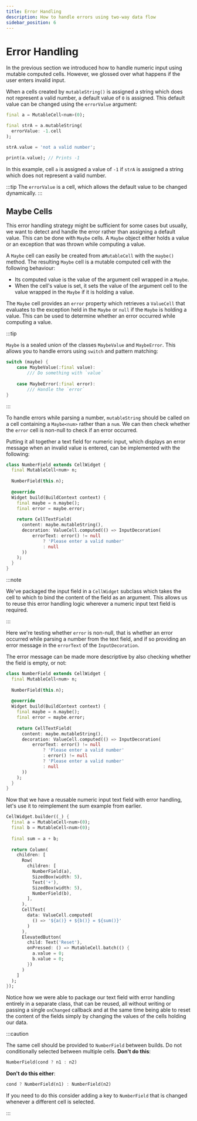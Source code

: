 ```yaml
---
title: Error Handling
description: How to handle errors using two-way data flow
sidebar_position: 6
---
```


# Error Handling

In the previous section we introduced how to handle numeric input
using mutable computed cells. However, we glossed over what happens if
the user enters invalid input.

When a cells created by `mutableString()` is assigned a string which
does not represent a valid number, a default value of `0` is
assigned. This default value can be changed using the `errorValue`
argument:

```dart title="Example of mutableString(errorValue: ...)"
final a = MutableCell<num>(0);

final strA = a.mutableString(
  errorValue: -1.cell
);

strA.value = 'not a valid number';

print(a.value); // Prints -1
```

In this example, cell `a` is assigned a value of `-1` if `strA` is
assigned a string which does not represent a valid number.

:::tip
The `errorValue` is a cell, which allows the default value to be
changed dynamically.
:::

## Maybe Cells

This error handling strategy might be sufficient for some cases but
usually, we want to detect and handle the error rather than assigning
a default value. This can be done with `Maybe` cells. A `Maybe` object
either holds a value or an exception that was thrown while computing a
value.

A `Maybe` cell can easily be created from a`MutableCell` with the
`maybe()` method. The resulting `Maybe` cell is a mutable computed
cell with the following behaviour:

* Its computed value is the value of the argument cell wrapped in a
  `Maybe`.
* When the cell's value is set, it sets the value of the argument cell
  to the value wrapped in the `Maybe` if it is holding a value.

The `Maybe` cell provides an `error` property which retrieves a
`ValueCell` that evaluates to the exception held in the `Maybe` or
`null` if the `Maybe` is holding a value. This can be used to
determine whether an error occurred while computing a value.

:::tip

`Maybe` is a sealed union of the classes `MaybeValue` and
`MaybeError`. This allows you to handle errors using `switch` and
pattern matching:

```dart
switch (maybe) {
    case MaybeValue(:final value):
        /// Do something with `value`
        
    case MaybeError(:final error):
        /// Handle the `error`
}
```

:::

To handle errors while parsing a number, `mutableString` should be
called on a cell containing a `Maybe<num>` rather than a `num`. We can
then check whether the `error` cell is non-null to check if an error
occurred.

Putting it all together a text field for numeric input, which displays
an error message when an invalid value is entered, can be implemented
with the following:

```dart title="Numeric text field with error handling"
class NumberField extends CellWidget {
  final MutableCell<num> n;
  
  NumberField(this.n);
  
  @override
  Widget build(BuildContext context) {
    final maybe = n.maybe();
    final error = maybe.error;
    
    return CellTextField(
      content: maybe.mutableString(),
      decoration: ValueCell.computed(() => InputDecoration(
          errorText: error() != null 
              ? 'Please enter a valid number' 
              : null
      ))
    );
  }
}
```

:::note

We've packaged the input field in a `CellWidget` subclass which
takes the cell to which to bind the content of the field as an
argument. This allows us to reuse this error handling logic wherever a
numeric input text field is required.

:::

Here we're testing whether `error` is non-null, that is whether an
error occurred while parsing a number from the text field, and if so
providing an error message in the `errorText` of the
`InputDecoration`.

The error message can be made more descriptive by also checking
whether the field is empty, or not:

```dart title="Numeric text field with error handling"
class NumberField extends CellWidget {
  final MutableCell<num> n;
  
  NumberField(this.n);
  
  @override
  Widget build(BuildContext context) {
    final maybe = n.maybe();
    final error = maybe.error;
    
    return CellTextField(
      content: maybe.mutableString(),
      decoration: ValueCell.computed(() => InputDecoration(
          errorText: error() != null 
              ? 'Please enter a valid number' 
              : error() != null 
              ? 'Please enter a valid number' 
              : null
      ))
    );
  }
}
```

Now that we have a reusable numeric input text field with error
handling, let's use it to reimplement the sum example from earlier.

```dart title="Sum example using numberField()"
CellWidget.builder((_) {
  final a = MutableCell<num>(0);
  final b = MutableCell<num>(0);
    
  final sum = a + b;
    
  return Column(
    children: [
      Row(
        children: [
          NumberField(a),
          SizedBox(width: 5),
          Text('+'),
          SizedBox(width: 5),
          NumberField(b),
        ],
      ),
      CellText(
        data: ValueCell.computed(
          () => '${a()} + ${b()} = ${sum()}'
        )
      ),
      ElevatedButton(
        child: Text('Reset'),
        onPressed: () => MutableCell.batch(() {
          a.value = 0;
          b.value = 0;
        })
      )
    ]
  );
});
```

Notice how we were able to package our text field with error handling
entirely in a separate class, that can be reused, all without writing
or passing a single `onChanged` callback and at the same time being
able to reset the content of the fields simply by changing the values
of the cells holding our data.

:::caution

The same cell should be provided to `NumberField` between builds. Do
not conditionally selected between multiple cells. **Don't do this**:

```dart
NumberField(cond ? n1 : n2)
```

**Don't do this either**:

```dart
cond ? NumberField(n1) : NumberField(n2)
```

If you need to do this consider adding a key to `NumberField` that
is changed whenever a different cell is selected.

:::
